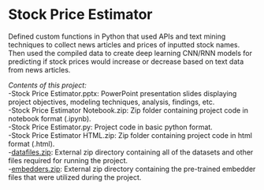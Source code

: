 # Stock Price Estimator
Defined custom functions in Python that used APIs and text mining techniques to collect news articles and prices of inputted stock names. Then used the compiled data to create deep learning CNN/RNN models for predicting if stock prices would increase or decrease based on text data from news articles.

_Contents of this project:_  
-Stock Price Estimator.pptx: PowerPoint presentation slides displaying project objectives, modeling techniques, analysis, findings, etc. \
-Stock Price Estimator Notebook.zip: Zip folder containing project code in notebook format (.ipynb). \
-Stock Price Estimator.py: Project code in basic python format. \
-Stock Price Estimator HTML.zip: Zip folder containing project code in html format (.html). \
-[datafiles.zip](https://drive.google.com/file/d/1FiB_ALuLfYYOYLiIZysJ3Uf5XEOqvqJ8/view?usp=sharing): External zip directory containing all of the datasets and other files required for running the project.  \
-[embedders.zip](https://drive.google.com/file/d/1nBPNyT_ESPh6FhYYoLtMo2mb5LkjTWW5/view?usp=sharing): External zip directory containing the pre-trained embedder files that were utilized during the project. 